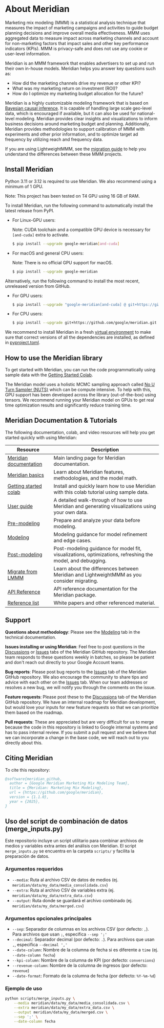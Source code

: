 # About Meridian

Marketing mix modeling (MMM) is a statistical analysis technique that measures
the impact of marketing campaigns and activities to guide budget planning
decisions and improve overall media effectiveness. MMM uses aggregated data to
measure impact across marketing channels and account for non-marketing factors
that impact sales and other key performance indicators (KPIs). MMM is
privacy-safe and does not use any cookie or user-level information.

Meridian is an MMM framework that enables advertisers to set up and run their
own in-house models. Meridian helps you answer key questions such as:

*   How did the marketing channels drive my revenue or other KPI?
*   What was my marketing return on investment (ROI)?
*   How do I optimize my marketing budget allocation for the future?

Meridian is a highly customizable modeling framework that is based on
[Bayesian causal inference](https://developers.google.com/meridian/docs/basics/bayesian-inference).
It is capable of handling large scale geo-level data, which is encouraged if
available, but it can also be used for national-level modeling. Meridian
provides clear insights and visualizations to inform business decisions around
marketing budget and planning. Additionally, Meridian provides methodologies to
support calibration of MMM with experiments and other prior information, and to
optimize target ad frequency by utilizing reach and frequency data.

If you are using LightweightMMM, see the
[migration guide](https://developers.google.com/meridian/docs/migrate) to help
you understand the differences between these MMM projects.

## Install Meridian

Python 3.11 or 3.12 is required to use Meridian. We also recommend using a
minimum of 1 GPU.

Note: This project has been tested on T4 GPU using 16 GB of RAM.

To install Meridian, run the following command to automatically install the
latest release from PyPI.

*   For Linux-GPU users:

    Note: CUDA toolchain and a compatible GPU device is necessary for
    `[and-cuda]` extra to activate.

    ```sh
    $ pip install --upgrade google-meridian[and-cuda]
    ```

*   For macOS and general CPU users:

    Note: There is no official GPU support for macOS.

    ```sh
    $ pip install --upgrade google-meridian
    ```

Alternatively, run the following command to install the most recent, unreleased
version from GitHub.

*   For GPU users:

    ```sh
    $ pip install --upgrade "google-meridian[and-cuda] @ git+https://github.com/google/meridian.git"
    ```

*   For CPU users:

    ```sh
    $ pip install --upgrade git+https://github.com/google/meridian.git
    ```

We recommend to install Meridian in a fresh
[virtual environment](https://virtualenv.pypa.io/en/latest/user_guide.html#quick-start)
to make sure that correct versions of all the dependencies are installed, as
defined in [pyproject.toml](https://github.com/google/meridian/blob/main/pyproject.toml).

## How to use the Meridian library

To get started with Meridian, you can run the code programmatically using sample
data with the [Getting Started Colab][3].

The Meridian model uses a holistic MCMC sampling approach called
[No U Turn Sampler (NUTS)](https://www.tensorflow.org/probability/api_docs/python/tfp/experimental/mcmc/NoUTurnSampler)
which can be compute intensive. To help with this, GPU support has been
developed across the library (out-of-the-box) using tensors. We recommend
running your Meridian model on GPUs to get real time optimization results and
significantly reduce training time.

## Meridian Documentation & Tutorials

The following documentation, colab, and video resources will help you get
started quickly with using Meridian:

| Resource                    | Description                                    |
| --------------------------- | ---------------------------------------------- |
| [Meridian documentation][1] | Main landing page for Meridian documentation.  |
| [Meridian basics][2]        | Learn about Meridian features, methodologies, and the model math. |
| [Getting started colab][3]  | Install and quickly learn how to use Meridian with this colab tutorial using sample data. |
| [User guide][4]             | A detailed walk-through of how to use Meridian and generating visualizations using your own data. |
| [Pre-modeling][5]           | Prepare and analyze your data before modeling. |
| [Modeling][6]               | Modeling guidance for model refinement and edge cases. |
| [Post-modeling][7]          | Post-modeling guidance for model fit, visualizations, optimizations, refreshing the model, and debugging. |
| [Migrate from LMMM][8]      | Learn about the differences between Meridian and LightweightMMM as you consider migrating. |
| [API Reference][9]          | API reference documentation for the Meridian package. |
| [Reference list][10]        | White papers and other referenced material.    |

[1]: https://developers.google.com/meridian
[2]: https://developers.google.com/meridian/docs/basics/about-the-project
[3]: https://developers.google.com/meridian/notebook/meridian-getting-started
[4]: https://developers.google.com/meridian/docs/user-guide/installing
[5]: https://developers.google.com/meridian/docs/user-guide/collect-data
[6]: https://developers.google.com/meridian/docs/advanced-modeling/control-variables
[7]: https://developers.google.com/meridian/docs/advanced-modeling/model-fit
[8]: https://developers.google.com/meridian/docs/migrate
[9]: https://developers.google.com/meridian/reference/api/meridian
[10]: https://developers.google.com/meridian/docs/reference-list

## Support

**Questions about methodology**: Please see the [Modeling](https://developers.google.com/meridian/docs/basics/about-the-project) tab in the technical documentation.

**Issues installing or using Meridian**: Feel free to post questions in the
[Discussions](https://github.com/google/meridian/discussions) or [Issues](https://github.com/google/meridian/issues) tabs of the Meridian GitHub repository. The Meridian team responds to
these questions weekly in batches, so please be patient and don't reach out
directly to your Google Account teams.

**Bug reports**: Please post bug reports to the [Issues](https://github.com/google/meridian/issues)
tab of the Meridian GitHub repository. We also encourage the community to share
tips and advice with each other on the [Issues](https://github.com/google/meridian/issues)
tab. When our team addresses or resolves a new bug, we will notify you through
the comments on the issue.

**Feature requests**: Please post these to the [Discussions](https://github.com/google/meridian/discussions)
tab of the Meridian GitHub repository. We have an internal roadmap for Meridian
development, but would love your inputs for new feature requests so that we can
prioritize them based on the roadmap.

**Pull requests**: These are appreciated but are very difficult for us to merge
because the code in this repository is linked to Google internal systems and has
to pass internal review. If you submit a pull request and we believe that we can
incorporate a change in the base code, we will reach out to you directly about
this.

## Citing Meridian

To cite this repository:

<!-- mdlint off(SNIPPET_INVALID_LANGUAGE) -->
```BibTeX
@software{meridian_github,
  author = {Google Meridian Marketing Mix Modeling Team},
  title = {Meridian: Marketing Mix Modeling},
  url = {https://github.com/google/meridian},
  version = {1.1.0},
  year = {2025},
}
```

## Uso del script de combinación de datos (merge_inputs.py)

Este repositorio incluye un script utilitario para combinar archivos de medios y variables extra antes del análisis con Meridian. El script `merge_inputs.py` se encuentra en la carpeta `scripts/` y facilita la preparación de datos.

### Argumentos requeridos

*   `--media`: Ruta al archivo CSV de datos de medios (ej. `meridian/data/my_data/media_consolidada.csv`)
*   `--extra`: Ruta al archivo CSV de variables extra (ej. `meridian/data/my_data/extra_data.csv`)
*   `--output`: Ruta donde se guardará el archivo combinado (ej. `meridian/data/my_data/merged.csv`)

### Argumentos opcionales principales

*   `--sep`: Separador de columnas en los archivos CSV (por defecto: `,`). Para archivos que usan `;`, especifica `--sep ';'`
*   `--decimal`: Separador decimal (por defecto: `.`). Para archivos que usan `,`, especifica `--decimal ','`
*   `--date-column`: Nombre de la columna de fecha si es diferente a `time` (ej. `--date-column fecha`)
*   `--kpi-column`: Nombre de la columna de KPI (por defecto: `conversions`)
*   `--revenue-column`: Nombre de la columna de ingresos (por defecto: `revenue`)
*   `--date-format`: Formato de la columna de fecha (por defecto: `%Y-%m-%d`)

### Ejemplo de uso

```bash
python scripts/merge_inputs.py \
    --media meridian/data/my_data/media_consolidada.csv \
    --extra meridian/data/my_data/extra_data.csv \
    --output meridian/data/my_data/merged.csv \
    --sep ';' \
    --date-column fecha
```
